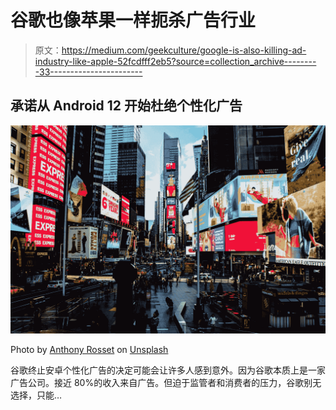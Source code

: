 # 谷歌也像苹果一样扼杀广告行业

> 原文：<https://medium.com/geekculture/google-is-also-killing-ad-industry-like-apple-52fcdfff2eb5?source=collection_archive---------33----------------------->

## 承诺从 Android 12 开始杜绝个性化广告

![](img/354e8f8a72e859e1f7a8b7a580e6abfa.png)

Photo by [Anthony Rosset](https://unsplash.com/@anthonyrosset?utm_source=medium&utm_medium=referral) on [Unsplash](https://unsplash.com?utm_source=medium&utm_medium=referral)

谷歌终止安卓个性化广告的决定可能会让许多人感到意外。因为谷歌本质上是一家广告公司。接近 80%的收入来自广告。但迫于监管者和消费者的压力，谷歌别无选择，只能…